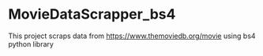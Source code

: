 # MovieDataScrapper_bs4
This project scraps data from https://www.themoviedb.org/movie using bs4 python library

